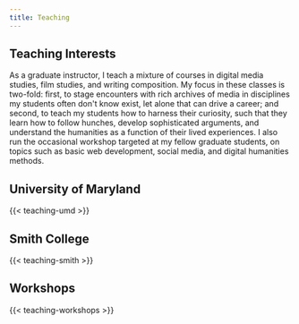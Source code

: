 ```yaml
---
title: Teaching
---
```


## Teaching Interests

As a graduate instructor, I teach a mixture of courses in digital media studies, film studies, and writing composition. My focus in these classes is two-fold: first, to stage encounters with rich archives of media in disciplines my students often don't know exist, let alone that can drive a career; and second, to teach my students how to harness their curiosity, such that they learn how to follow hunches, develop sophisticated arguments, and understand the humanities as a function of their lived experiences. I also run the occasional workshop targeted at my fellow graduate students, on topics such as basic web development, social media, and digital humanities methods.

## University of Maryland

{{< teaching-umd >}}

## Smith College

{{< teaching-smith >}}

## Workshops

{{< teaching-workshops >}}